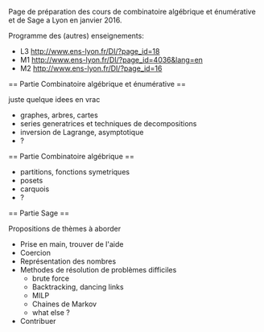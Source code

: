Page de préparation des cours de combinatoire algébrique et énumérative et de Sage a Lyon en janvier 2016.


Programme des (autres) enseignements:
 * L3 http://www.ens-lyon.fr/DI/?page_id=18
 * M1 http://www.ens-lyon.fr/DI/?page_id=4036&lang=en
 * M2 http://www.ens-lyon.fr/DI/?page_id=16


== Partie Combinatoire algébrique et énumérative ==

juste quelque idees en vrac

  * graphes, arbres, cartes
  * series generatrices et techniques de decompositions
  * inversion de Lagrange, asymptotique
  * ?

== Partie Combinatoire algébrique ==

  * partitions, fonctions symetriques
  * posets
  * carquois
  * ?

== Partie Sage ==

Propositions de thèmes à aborder 

 * Prise en main, trouver de l'aide
 * Coercion
 * Représentation des nombres
 * Methodes de résolution de problèmes difficiles
   * brute force
   * Backtracking, dancing links
   * MILP
   * Chaines de Markov
   * what else ?
 * Contribuer
